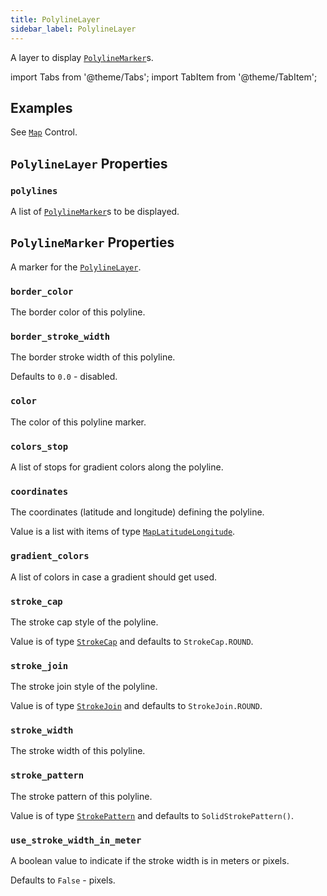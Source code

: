 ```yaml
---
title: PolylineLayer
sidebar_label: PolylineLayer
---
```


A layer to display [`PolylineMarker`](#polylinemarker-properties)s.

import Tabs from '@theme/Tabs';
import TabItem from '@theme/TabItem';

## Examples

See [`Map`](/docs/controls/map) Control.

## `PolylineLayer` Properties

### `polylines`

A list of [`PolylineMarker`](#polylinemarker-properties)s to be displayed.

## `PolylineMarker` Properties

A marker for the [`PolylineLayer`](#polylinelayer-properties).

### `border_color`

The border color of this polyline.

### `border_stroke_width`

The border stroke width of this polyline.

Defaults to `0.0` - disabled.

### `color`

The color of this polyline marker.

### `colors_stop`

A list of stops for gradient colors along the polyline.

### `coordinates`

The coordinates (latitude and longitude) defining the polyline.

Value is a list with items of type [`MapLatitudeLongitude`](/docs/reference/types/maplatitudelongitude).

### `gradient_colors`

A list of colors in case a gradient should get used.

### `stroke_cap`

The stroke cap style of the polyline.

Value is of type [`StrokeCap`](/docs/reference/types/strokecap) and defaults to `StrokeCap.ROUND`.

### `stroke_join`

The stroke join style of the polyline.

Value is of type [`StrokeJoin`](/docs/reference/types/strokejoin) and defaults to `StrokeJoin.ROUND`.

### `stroke_width`

The stroke width of this polyline.

### `stroke_pattern`

The stroke pattern of this polyline.

Value is of type [`StrokePattern`](/docs/reference/types/mapstrokepattern) and defaults to `SolidStrokePattern()`.

### `use_stroke_width_in_meter`

A boolean value to indicate if the stroke width is in meters or pixels.

Defaults to `False` - pixels.
